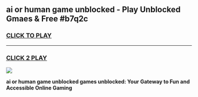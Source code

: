 
## ai or human game unblocked - Play Unblocked Gmaes & Free #b7q2c
<h3>
<a href="https://news.freeplayer.one?title=ai_or_human_game_unblocked&ref=24F">CLICK TO PLAY</a></h3>
<hr>

<h3>
<a href="https://news.freeplayer.one?title=ai_or_human_game_unblocked&ref=24F">CLICK 2 PLAY</a>
  
</h3>

<a href="https://news.freeplayer.one?title=ai_or_human_game_unblocked&ref=24F/"><img src="https://clearcache.store/games.png"></a>


**ai or human game unblocked games unblocked: Your Gateway to Fun and Accessible Online Gaming**
